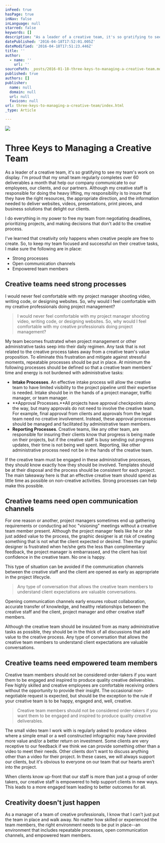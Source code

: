 ```yaml
---
inFeed: true
hasPage: true
inNav: false
inLanguage: null
starred: false
keywords: []
description: "As a leader of a creative team, it's so gratifying to see my team's work on display. I'm proud that my small team regularly completes over 60 deliverables a month that help our company communicate to our employees, our clients, and our partners. Although my creative staff is responsible for doing the heavy lifting, my responsibility is to insure that they have the right resources, the appropriate direction, and the information needed to deliver websites, videos, presentations, print pieces, and business solutions that delight our clients."
datePublished: '2016-04-18T17:52:01.005Z'
dateModified: '2016-04-18T17:51:23.446Z'
title: ''
author:
  - name: ''
    url: ''
sourcePath: _posts/2016-01-18-three-keys-to-managing-a-creative-team.md
published: true
authors: []
publisher:
  name: null
  domain: null
  url: null
  favicon: null
url: three-keys-to-managing-a-creative-team/index.html
_type: Article

---
```

![](https://s3-us-west-2.amazonaws.com/the-grid-img/p/89232b998832f713b1ad010ff1b70e68b4741a25.png)

# Three Keys to Managing a Creative Team

As a leader of a creative team, it's so gratifying to see my team's work on display. I'm proud that my small team regularly completes over 60 deliverables a month that help our company communicate to our employees, our clients, and our partners. Although my creative staff is responsible for doing the heavy lifting, my responsibility is to insure that they have the right resources, the appropriate direction, and the information needed to deliver websites, videos, presentations, print pieces, and business solutions that delight our clients.

I do everything in my power to free my team from negotiating deadlines, prioritizing projects, and making decisions that don't add to the creative process. 

I've learned that creativity only happens when creative people are free to create. So, to keep my team focused and successful on their creative tasks, I make sure the following are in place:

* Strong processes
* Open communication channels
* Empowered team members

## Creative teams need strong processes

I would never feel comfortable with my project manager shooting video, writing code, or designing websites. So, why would I feel comfortable with my creative professionals doing project management?

> I would never feel comfortable with my project manager shooting video, writing code, or designing websites. So, why would I feel comfortable with my creative professionals doing project management?

My team becomes frustrated when project management or other administrative tasks seep into their daily regimen. Any task that is not related to the creative process takes away from a creative team's value proposition. To eliminate this frustration and mitigate against stressful moments, repeatable processes should be put in place. At minimum the following processes should be defined so that a creative team members' time and energy is not burdened with administrative tasks:

* **Intake Processes**. An effective intake process will allow the creative team to have limited visibility to the project pipeline until their expertise is needed. Intake should be in the hands of a project manager, traffic manager, or team manager.
* **Approval Processes.**All projects have approval checkpoints along the way, but many approvals do not need to involve the creative team. For example, final approval from clients and approvals from the legal team need no creative involvement. Instead, these approval processes should be managed and facilitated by administrative team members.
* **Reporting Processes**. Creative teams, like any other team, are responsible for insuring their clients know that progress is being made on their projects, but if the creative staff is busy sending out progress updates, their time is not being well spent. Reporting, like other administrative process need not be in the hands of the creative team. 

If the creative team must be engaged in these administrative processes, they should know exactly how they should be involved. Templates should be at their disposal and the process should be consistent for each project. The main takeaway here is that an effective creative team should spend as little time as possible on non-creative activities. Strong processes can help make this possible.

## Creative teams need open communication channels

For one reason or another, project managers sometimes end up gathering requirements or conducting ad hoc "visioning" meetings without a creative team member present. Although the project manager feels like he or she just added value to the process, the graphic designer is at risk of creating something that is not what the client expected or desired. Then the graphic designer is frustrated when he/she gets the less than complimentary feedback, the project manager is embarrassed, and the client has lost confidence in the creative team. No one is happy.

This type of situation can be avoided if the communication channels between the creative staff and the client are opened as early as appropriate in the project lifecycle.

> Any type of conversation that allows the creative team members to understand client expectations are valuable conversations.

Opening communication channels early ensures robust collaboration, accurate transfer of knowledge, and healthy relationships between the creative staff and the client, project manager and other creative staff members. 

Although the creative team should be insulated from as many administrative tasks as possible, they should be in the thick of all discussions that add value to the creative process. Any type of conversation that allows the creative team members to understand client expectations are valuable conversations.

## Creative teams need empowered team members

Creative team members should not be considered order-takers if you want them to be engaged and inspired to produce quality creative deliverables. Few highly skilled and creative employees are comfortable receiving orders without the opportunity to provide their insight. The occasional non-negotiable request is expected, but should be the exception to the rule if your creative team is to be happy, engaged and, well, creative.

> Creative team members should not be considered order-takers if you want them to be engaged and inspired to produce quality creative deliverables.

The small video team I work with is regularly asked to produce videos where a simple email or a well constructed infographic may have provided more value and/or a better return on investment. Some clients are very receptive to our feedback if we think we can provide something other than a video to meet their needs. Other clients don't want to discuss anything other than a video for their project. In these cases, we will always support our clients, but it's obvious to everyone on our team that our hearts aren't into the project.

When clients know up-front that our staff is more than just a group of order takers, our creative staff is empowered to help support clients in new ways. This leads to a more engaged team leading to better outcomes for all. 

## Creativity doesn't just happen

As a manager of a team of creative professionals, I know that I can't just put the team in place and walk away. No matter how skilled or experienced the team members, the right environment needs to be put in place--an environment that includes repeatable processes, open communication channels, and empowered team members.